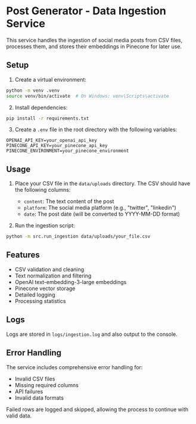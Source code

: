 # Post Generator - Data Ingestion Service

This service handles the ingestion of social media posts from CSV files, processes them, and stores their embeddings in Pinecone for later use.

## Setup

1. Create a virtual environment:
```bash
python -m venv .venv
source venv/bin/activate  # On Windows: venv\Scripts\activate
```

2. Install dependencies:
```bash
pip install -r requirements.txt
```

3. Create a `.env` file in the root directory with the following variables:
```
OPENAI_API_KEY=your_openai_api_key
PINECONE_API_KEY=your_pinecone_api_key
PINECONE_ENVIRONMENT=your_pinecone_environment
```

## Usage

1. Place your CSV file in the `data/uploads` directory. The CSV should have the following columns:
   - `content`: The text content of the post
   - `platform`: The social media platform (e.g., "twitter", "linkedin")
   - `date`: The post date (will be converted to YYYY-MM-DD format)

2. Run the ingestion script:
```bash
python -m src.run_ingestion data/uploads/your_file.csv
```

## Features

- CSV validation and cleaning
- Text normalization and filtering
- OpenAI text-embedding-3-large embeddings
- Pinecone vector storage
- Detailed logging
- Processing statistics

## Logs

Logs are stored in `logs/ingestion.log` and also output to the console.

## Error Handling

The service includes comprehensive error handling for:
- Invalid CSV files
- Missing required columns
- API failures
- Invalid data formats

Failed rows are logged and skipped, allowing the process to continue with valid data. 
